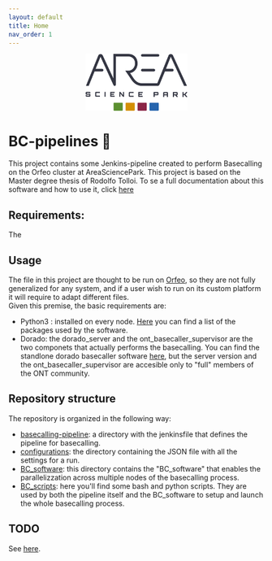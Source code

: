 ```yaml
---
layout: default
title: Home
nav_order: 1
---
```


<p align="center">
  <img src="assets/area_for_white_bkg.png" alt="Area logo" width="200"/>
</p>

# BC-pipelines 🧬 
This project contains some Jenkins-pipeline created to perform Basecalling on the Orfeo cluster at AreaSciencePark. This project is based on the Master degree thesis of Rodolfo Tolloi. To se a full documentation about this software and how to use it, click [here](https://rodtol.github.io/BC-pipelines/)

## Requirements:
The 

## Usage
The file in this project are thought to be run on [Orfeo](https://orfeo-doc.areasciencepark.it/), so they are not fully generalized for any system, and if a user wish to run on its custom platform it will require to adapt different files.  
Given this premise, the basic requirements are:
- Python3 : installed on every node. [Here](/BC_software/requirements.txt) you can find a list of the packages used by the software.
- Dorado: the dorado_server and the ont_basecaller_supervisor are the two componets that actually performs the basecalling. You can find the standlone dorado basecaller software [here](https://github.com/nanoporetech/dorado), but the server version and the ont_basecaller_supervisor are accesible only to "full" members of the ONT community.


## Repository structure 
The repository is organized in the following way:  
- [basecalling-pipeline](Basecalling-pipeline.md): a directory with the jenkinsfile that defines the pipeline for basecalling.
- [configurations](Configuration.md): the directory containing the JSON file with all the settings for a run.
- [BC_software](BC_software.md): this directory contains the "BC_software" that enables the parallelizzation across multiple nodes of the basecalling process.
- [BC_scripts](BC_scripts.md): here you'll find some bash and python scripts. They are used by both the pipeline itself and the BC_software to setup and launch the whole basecalling process.


## TODO
See [here](todo.md).

